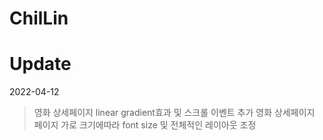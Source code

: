 # ChilLin

# Update

2022-04-12

> 영화 상세페이지 linear gradient효과 및 스크롤 이벤트 추가
> 영화 상세페이지 페이지 가로 크기에따라 font size 및 전체적인 레이아웃 조정
